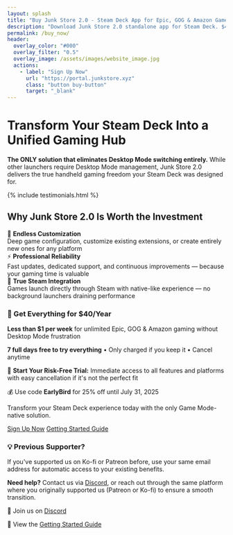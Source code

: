 ```yaml
---
layout: splash
title: "Buy Junk Store 2.0 - Steam Deck App for Epic, GOG & Amazon Games"
description: "Download Junk Store 2.0 standalone app for Steam Deck. $40/year with 7-day trial. No Decky required - install Epic, GOG & Amazon directly in Game Mode."
permalink: /buy_now/
header:
  overlay_color: "#000"
  overlay_filter: "0.5"
  overlay_image: /assets/images/website_image.jpg
  actions:
    - label: "Sign Up Now"
      url: "https://portal.junkstore.xyz"
      class: "button buy-button"
      target: "_blank"
---
```


<h1>Transform Your Steam Deck Into a Unified Gaming Hub</h1>

<section class="seo-intro">
  <p><strong>The ONLY solution that eliminates Desktop Mode switching entirely.</strong> While other launchers require Desktop Mode management, Junk Store 2.0 delivers the true handheld gaming freedom your Steam Deck was designed for.</p>
</section>

{% include testimonials.html %}

<section class="key-features">
  <h2>Why Junk Store 2.0 Is Worth the Investment</h2>
  <div class="features-grid">
    <div class="feature">💾 <strong>Endless Customization</strong><br><span class="feature-detail">Deep game configuration, customize existing extensions, or create entirely new ones for any platform</span></div>
    <div class="feature">⚡ <strong>Professional Reliability</strong><br><span class="feature-detail">Fast updates, dedicated support, and continuous improvements — because your gaming time is valuable</span></div>
    <div class="feature">🎯 <strong>True Steam Integration</strong><br><span class="feature-detail">Games launch directly through Steam with native-like experience — no background launchers draining performance</span></div>
  </div>
</section>

<section class="pricing-highlight">
  <div class="pricing-box">
    <h3>🚀 Get Everything for $40/Year</h3>
    <p class="price-text"><strong>Less than $1 per week</strong> for unlimited Epic, GOG & Amazon gaming without Desktop Mode frustration</p>
    <p class="trial-text"><strong>7 full days free to try everything</strong> • Only charged if you keep it • Cancel anytime</p>
    <p class="value-text">💯 <strong>Start Your Risk-Free Trial:</strong> Immediate access to all features and platforms with easy cancellation if it's not the perfect fit</p>
    <p class="discount-text">💰 Use code <strong>EarlyBird</strong> for 25% off until July&nbsp;31,&nbsp;2025</p>
    <p class="fence-text">Transform your Steam Deck experience today with the only Game Mode-native solution.</p>
    <div class="pricing-cta">
      <a href="https://portal.junkstore.xyz" target="_blank" rel="noopener" class="button buy-button" data-event="click" data-category="conversion" data-action="trial_signup" data-label="buy_now_page_primary">Sign Up Now</a>
      <a href="/get_started/" class="button button-secondary" data-event="click" data-category="engagement" data-action="view_getting_started" data-label="buy_now_page_secondary">Getting Started Guide</a>
    </div>
  </div>
</section>

<section class="competitive-comparison">
  <h3>💡 Previous Supporter?</h3>
  <div class="comparison-grid">
    <div class="comparison-item">
      <p>If you've supported us on Ko-fi or Patreon before, use your same email address for automatic access to your existing benefits.</p>
      <p><strong>Need help?</strong> Contact us via <a href="https://discord.gg/6mRUhR6Teh" target="_blank" rel="noopener">Discord</a>, or reach out through the same platform where you originally supported us (Patreon or Ko-fi) to ensure a smooth transition.</p>
    </div>
  </div>
</section>

<section class="competitive-comparison">
  <div class="comparison-grid">
    <div class="comparison-item">
      <p>💬 Join us on <a href="https://discord.gg/6mRUhR6Teh" target="_blank" rel="noopener">Discord</a></p>
      <p>📎 View the <a href="/get_started/" target="_blank" rel="noopener">Getting Started Guide</a></p>
    </div>
  </div>
</section>


